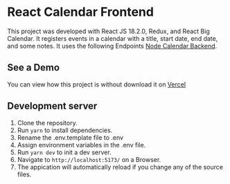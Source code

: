 # React Calendar Frontend

This project was developed with React JS 18.2.0, Redux, and React Big Calendar. It registers events in a calendar with a title, start date, end date, and some notes. It uses the following Endpoints [Node Calendar Backend](https://github.com/juanfix/node-calendar-backend).

## See a Demo

You can view how this project is without download it on [Vercel](https://react-calendar-frontend.vercel.app/)

## Development server

1. Clone the repository.
2. Run `yarn` to install dependencies.
3. Rename the .env.template file to .env
4. Assign environment variables in the .env file.
5. Run `yarn dev` to init a dev server.
6. Navigate to `http://localhost:5173/` on a Browser.
7. The appication will automatically reload if you change any of the source files.
